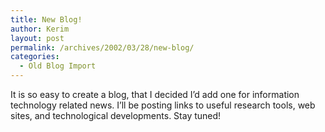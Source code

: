 ```yaml
---
title: New Blog!
author: Kerim
layout: post
permalink: /archives/2002/03/28/new-blog/
categories:
  - Old Blog Import
---
```

It is so easy to create a blog, that I decided I&#8217;d add one for information technology related news. I&#8217;ll be posting links to useful research tools, web sites, and technological developments. Stay tuned!

